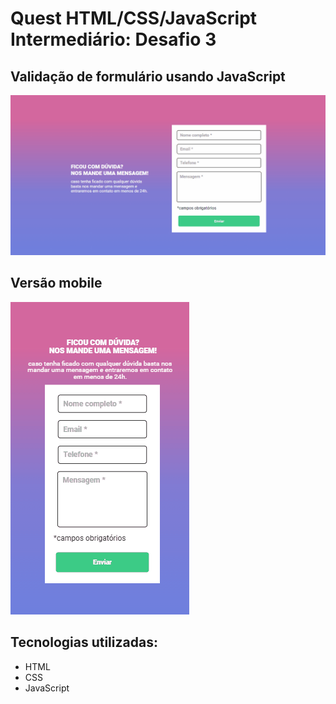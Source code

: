 # Quest HTML/CSS/JavaScript Intermediário: Desafio 3

## Validação de formulário usando JavaScript

[<img src='src/img/desktop.gif' alt='xabilobers'>](https://kellysondias.github.io/desafio-3-js-intermediario/
)

## Versão mobile

[<img src="src/img/mobile.gif" alt="Versão mobile">](https://kellysondias.github.io/desafio-3-js-intermediario/
)

## Tecnologias utilizadas:
- HTML
- CSS
- JavaScript
